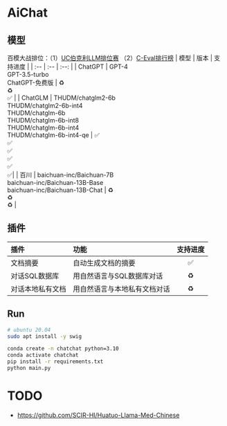 # AiChat

## 模型
百模大战排位：（1）[UC伯克利LLM排位赛](https://huggingface.co/spaces/lmsys/chatbot-arena-leaderboard) （2）[C-Eval排行榜](https://cevalbenchmark.com/static/leaderboard_zh.html)
| 模型 | 版本 | 支持进度 |
| :-- | :-- | :--: | 
| ChatGPT | GPT-4 <br> GPT-3.5-turbo <br> ChatGPT-免费版 | ♻️ <br> ♻️ <br> ✅  | 
| ChatGLM | THUDM/chatglm2-6b <br> THUDM/chatglm2-6b-int4 <br> THUDM/chatglm-6b <br> THUDM/chatglm-6b-int8 <br> THUDM/chatglm-6b-int4 <br> THUDM/chatglm-6b-int4-qe | ✅ <br> ✅ <br> ✅ <br> ✅ <br> ✅ <br> ✅| 
| 百川 | baichuan-inc/Baichuan-7B <br> baichuan-inc/Baichuan-13B-Base <br> baichuan-inc/Baichuan-13B-Chat | ♻️<br>♻️<br>♻️ |

## 插件
| 插件 | 功能 | 支持进度 |  
| :-- | :-- | :--: |  
| 文档摘要 | 自动生成文档的摘要 | ✅ |  
| 对话SQL数据库 | 用自然语言与SQL数据库对话 | ♻️ |  
| 对话本地私有文档 | 用自然语言与本地私有文档对话 | ♻️ |

## Run
```bash
# ubuntu 20.04
sudo apt install -y swig

conda create -n chatchat python=3.10
conda activate chatchat
pip install -r requirements.txt
python main.py
```

# TODO
- https://github.com/SCIR-HI/Huatuo-Llama-Med-Chinese